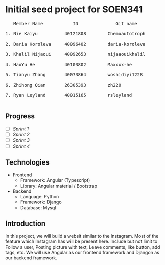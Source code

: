 # Initial seed project for SOEN341
<pre>
   Member Name           ID              Git name     <br />                      
1. Nie Kaiyu          40121808        Chemoautotroph  <br />                                 
2. Daria Koroleva     40096402        daria-koroleva  <br />
3. Khalil Nijaoui     40092653        nijaaouikhalil  <br />
4. HaoYu He           40103802        Maxxxx-he       <br />
5. Tianyu Zhang       40073864        woshidiyi1228   <br />
6. Zhihong Qian       26305393        zh220           <br />
7. Ryan Leyland       40015165        rsleyland       <br />
</pre>
 
## Progress
 - [ ] *Sprint 1*
 - [ ]  *Sprint 2*
 - [ ]  *Sprint 3*
 - [ ]  *Sprint 4*
 
## Technologies
- Frontend
  - Framework: Angular (Typescript)
  - Library: Angular material / Bootstrap
- Backend
  - Language: Python
  - Framework: Django
  - Database: Mysql
  
## Introduction
In this project, we will build a websit similar to the Instagram. Most of the feature which Instagram has will be present here. Include but not limit to Follow a user, Posting picture with text, Leave comments, like button, add tags, etc. We will use Angular as our frontend framework and Djangon as our backend framework. 

